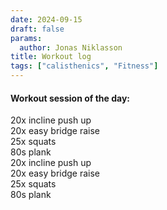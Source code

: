 ```yaml
---
date: 2024-09-15
draft: false
params:
  author: Jonas Niklasson
title: Workout log
tags: ["calisthenics", "Fitness"]
---
```

<h4>Workout session of the day:</h4>
20x incline push up<br>
20x easy bridge raise<br>
25x squats<br>
80s plank<br>
20x incline push up<br>
20x easy bridge raise<br>
25x squats<br>
80s plank<br>